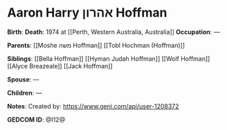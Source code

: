 # Aaron Harry אהרון Hoffman
**Birth**: 
**Death**: 1974 at [[Perth, Western Australia, Australia]]
**Occupation**: —

**Parents**:
[[Moshe משה Hoffman]]
[[Tobl Hochman (Hoffman)]]

**Siblings**:
[[Bella Hoffman]]
[[Hyman Judah Hoffman]]
[[Wolf Hoffman]]
[[Alyce Breazeale]]
[[Jack Hoffman]]

**Spouse**:
—

**Children**:
—

**Notes**:
Created by: https://www.geni.com/api/user-1208372

**GEDCOM ID**: @I12@
